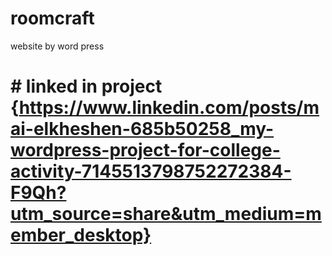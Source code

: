 # roomcraft
website by word press 
# # linked in project {https://www.linkedin.com/posts/mai-elkheshen-685b50258_my-wordpress-project-for-college-activity-7145513798752272384-F9Qh?utm_source=share&utm_medium=member_desktop}
